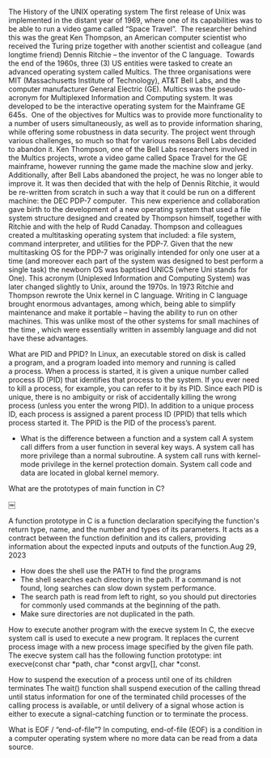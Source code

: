 The History of the UNIX operating system
The first release of Unix was implemented in the distant year of 1969, where one of its capabilities was to be able to run a video game called “Space Travel”. 
The researcher behind this was the great Ken Thompson, an American computer scientist who received the Turing prize together with another scientist and colleague (and longtime friend) Dennis Ritchie – the inventor of the C language. 
Towards the end of the 1960s, three (3) US entities were tasked to create an advanced operating system called Multics. The three organisations were MIT (Massachusetts Institute of Technology), AT&T Bell Labs, and the computer manufacturer General Electric (GE). Multics was the pseudo-acronym for Multiplexed Information and Computing system. It was developed to be the interactive operating system for the Mainframe GE 645s. 
One of the objectives for Multics was to provide more functionality to a number of users simultaneously, as well as to provide information sharing, while offering some robustness in data security. The project went through various challenges, so much so that for various reasons Bell Labs decided to abandon it.
Ken Thompson, one of the Bell Labs researchers involved in the Multics projects, wrote a video game called Space Travel for the GE mainframe, however running the game made the machine slow and jerky. Additionally, after Bell Labs abandoned the project, he was no longer able to improve it. It was then decided that with the help of Dennis Ritchie, it would be re-written from scratch in such a way that it could be run on a different machine: the DEC PDP-7 computer. 
This new experience and collaboration gave birth to the development of a new operating system that used a file system structure designed and created by Thompson himself, together with Ritchie and with the help of Rudd Canaday. Thompson and colleagues created a multitasking operating system that included: a file system, command interpreter, and utilities for the PDP-7. Given that the new multitasking OS for the PDP-7 was originally intended for only one user at a time (and moreover each part of the system was designed to best perform a single task) the newborn OS was baptised UNICS (where Uni stands for One). This acronym (Uniplexed Information and Computing System) was later changed slightly to Unix, around the 1970s.
In 1973 Ritchie and Thompson rewrote the Unix kernel in C language. Writing in C language brought enormous advantages, among which, being able to simplify maintenance and make it portable – having the ability to run on other machines. This was unlike most of the other systems for small machines of the time , which were essentially written in assembly language and did not have these advantages.

What are PID and PPID?
In Linux, an executable stored on disk is called a program, and a program loaded into memory and running is called a process. When a process is started, it is given a unique number called process ID (PID) that identifies that process to the system. If you ever need to kill a process, for example, you can refer to it by its PID. Since each PID is unique, there is no ambiguity or risk of accidentally killing the wrong process (unless you enter the wrong PID).
In addition to a unique process ID, each process is assigned a parent process ID (PPID) that tells which process started it. The PPID is the PID of the process’s parent.

* What is the difference between a function and a system call
A system call differs from a user function in several key ways. A system call has more privilege than a normal subroutine. A system call runs with kernel-mode privilege in the kernel protection domain. System call code and data are located in global kernel memory.

What are the prototypes of main function in C?



￼

A function prototype in C is a function declaration specifying the function's return type, name, and the number and types of its parameters. It acts as a contract between the function definition and its callers, providing information about the expected inputs and outputs of the function.Aug 29, 2023

* How does the shell use the PATH to find the programs
* The shell searches each directory in the path. If a command is not found, long searches can slow down system performance.
* The search path is read from left to right, so you should put directories for commonly used commands at the beginning of the path.
* Make sure directories are not duplicated in the path.

How to execute another program with the execve system 
In C, the execve system call is used to execute a new program. It replaces the current process image with a new process image specified by the given file path. The execve system call has the following function prototype: int execve(const char *path, char *const argv[], char *const.

How to suspend the execution of a process until one of its children terminates
The wait() function shall suspend execution of the calling thread until status information for one of the terminated child processes of the calling process is available, or until delivery of a signal whose action is either to execute a signal-catching function or to terminate the process.

What is EOF / “end-of-file”?
In computing, end-of-file (EOF) is a condition in a computer operating system where no more data can be read from a data source. 



